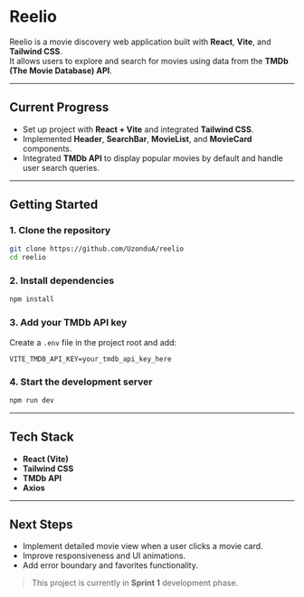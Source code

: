 # Reelio

Reelio is a movie discovery web application built with **React**, **Vite**, and **Tailwind CSS**.  
It allows users to explore and search for movies using data from the **TMDb (The Movie Database) API**.

---

## Current Progress
- Set up project with **React + Vite** and integrated **Tailwind CSS**.
- Implemented **Header**, **SearchBar**, **MovieList**, and **MovieCard** components.
- Integrated **TMDb API** to display popular movies by default and handle user search queries.

---

## Getting Started

### 1. Clone the repository
```bash
git clone https://github.com/UzonduA/reelio
cd reelio
````

### 2. Install dependencies

```bash
npm install
```

### 3. Add your TMDb API key

Create a `.env` file in the project root and add:

```
VITE_TMDB_API_KEY=your_tmdb_api_key_here
```

### 4. Start the development server

```bash
npm run dev
```

---

## Tech Stack

* **React (Vite)**
* **Tailwind CSS**
* **TMDb API**
* **Axios**

---

## Next Steps

* Implement detailed movie view when a user clicks a movie card.
* Improve responsiveness and UI animations.
* Add error boundary and favorites functionality.

> This project is currently in **Sprint 1** development phase.
